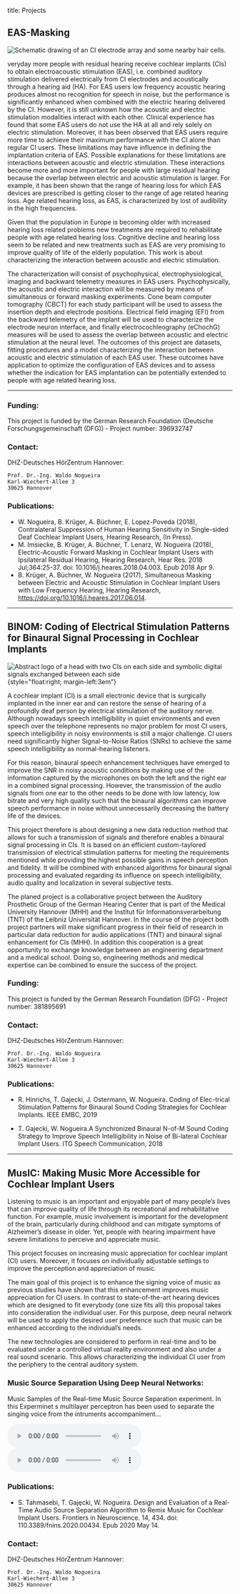 title: Projects


## EAS-Masking

![Schematic drawing of an CI electrode array and some nearby hair cells.](projects/logo-eas-masking-orig_orig.png)

veryday more people with residual hearing receive cochlear implants (CIs) to obtain electroacoustic stimulation (EAS), i.e. combined auditory stimulation delivered electrically from CI electrodes and acoustically through a hearing aid (HA). For EAS users low frequency acoustic hearing produces almost no recognition for speech in noise, but the performance is significantly enhanced when combined with the electric hearing delivered by the CI. However, it is still unknown how the acoustic and electric stimulation modalities interact with each other. Clinical experience has found that some EAS users do not use the HA at all and rely solely on electric stimulation. Moreover, it has been observed that EAS users require more time to achieve their maximum performance with the CI alone than regular CI users. These limitations may have influence in defining the implantation criteria of EAS. Possible explanations for these limitations are interactions between acoustic and electric stimulation. These interactions become more and more important for people with large residual hearing because the overlap between electric and acoustic stimulation is larger. For example, it has been shown that the range of hearing loss for which EAS devices are prescribed is getting closer to the range of age related hearing loss. Age related hearing loss, as EAS, is characterized by lost of audibility in the high frequencies.

Given that the population in Europe is becoming older with increased hearing loss related problems new treatments are required to rehabilitate people with age related hearing loss. Cognitive decline and hearing loss seem to be related and new treatments such as EAS are very promising to improve quality of life of the elderly population. This work is about characterizing the interaction between acoustic and electric stimulation.

The characterization will consist of psychophysical, electrophysiological, imaging and backward telemetry measures in EAS users. Psychophysically, the acoustic and electric interaction will be measured by means of simultaneous or forward masking experiments. Cone beam computer tomography (CBCT) for each study participant will be used to assess the insertion depth and electrode positions. Electrical field imaging (EFI) from the backward telemetry of the implant will be used to characterize the electrode neuron interface, and finally electrocochleography (eChochG) measures will be used to assess the overlap between acoustic and electric stimulation at the neural level. The outcomes of this project are datasets, fitting procedures and a model characterizing the interaction between acoustic and electric stimulation of each EAS user. These outcomes have application to optimize the configuration of EAS devices and to assess whether the indication for EAS implantation can be potentially extended to people with age related hearing loss.

- - -

### Funding:

This project is funded by the German Research Foundation (Deutsche Forschungsgemeinschaft (DFG)) - Project number: 396932747 

### Contact:

DHZ-Deutsches HörZentrum Hannover:

    Prof. Dr.-Ing. Waldo Nogueira
    Karl-Wiechert-Allee 3 
    30625 Hannover

### Publications:

- W. Nogueira, B. Krüger, A. Büchner, E. Lopez-Poveda (2018), Contralateral Suppression of Human Hearing Sensitivity in Single-sided Deaf Cochlear Implant Users, Hearing Research, (In Press).
- M. Imsiecke, B. Krüger, A. Büchner, T. Lenarz, W. Nogueira (2018), Electric-Acoustic Forward Masking in Cochlear Implant Users with Ipsilateral Residual Hearing, Hearing Research, Hear Res. 2018 Jul;364:25-37. doi: 10.1016/j.heares.2018.04.003. Epub 2018 Apr 9.
- B. Krüger, A. Büchner, W. Nogueira (2017), Simultaneous Masking between Electric and Acoustic Stimulation in Cochlear Implant Users with Low Frequency Hearing, Hearing Research, https://doi.org/10.1016/j.heares.2017.06.014.


- - -


## BINOM: Coding of Electrical Stimulation Patterns for Binaural Signal Processing in Cochlear Implants


![Abstract logo of a head with two CIs on each side and symbolic digital signals exchanged between each side](projects/binomlogo_1.png){style="float:right; margin-left:3em"}


A cochlear implant (CI) is a small electronic device that is surgically implanted in the inner ear and can restore the sense of hearing of a profoundly deaf person by electrical stimulation of the auditory nerve. Although nowadays speech intelligibility in quiet environments and even speech over the telephone represents no major problem for most CI users, speech intelligibility in noisy environments is still a major challenge. CI users need significantly higher Signal-to-Noise Ratios (SNRs) to achieve the same speech intelligibility as normal-hearing listeners.

For this reason, binaural speech enhancement techniques have emerged to improve the SNR in noisy acoustic conditions by making use of the information captured by the microphones on both the left and the right ear in a combined signal processing. However, the transmission of the audio signals from one ear to the other needs to be done with low latency, low bitrate and very high quality such that the binaural algorithms can improve speech performance in noise without unnecessarily decreasing the battery life of the devices.

This project therefore is about designing a new data reduction method that allows for such a transmission of signals and therefore enables a binaural signal processing in CIs. It is based on an efficient custom-taylored transmission of electrical stimulation patterns for meeting the requirements mentioned while providing the highest possible gains in speech perception and fidelity. It will be combined with enhanced algorithms for binaural signal processing and evaluated regarding its influence on speech intelligibility, audio quality and localization in several subjective tests.

The planed project is a collaborative project between the Auditory Prosthetic Group of the German Hearing Center that is part of the Medical University Hannover (MHH) and the Institut für Informationsverarbeitung (TNT) of the Leibniz Universität Hannover. In the course of the project both project partners will make significant progress in their field of research in particular data reduction for audio applications (TNT) and binaural signal enhancement for CIs (MHH). In addition this cooperation is a great opportunity to exchange knowledge between an engineering department and a medical school. Doing so, engineering methods and medical expertise can be combined to ensure the success of the project.

### Funding:
This project is funded by the German Research Foundation (DFG) - Project number: 381895691

### Contact:
DHZ-Deutsches HörZentrum Hannover:

    Prof. Dr.-Ing. Waldo Nogueira
    Karl-Wiechert-Allee 3 
    30625 Hannover
    
    
 ### Publications:
 
- R. Hinrichs, T. Gajecki, J. Ostermann, W. Nogueira. Coding of Elec-trical Stimulation Patterns for Binaural Sound Coding Strategies for Cochlear Implants. IEEE EMBC, 2019
    
- T. Gajecki, W. Nogueira.A Synchronized Binaural N-of-M Sound Coding Strategy to Improve Speech Intelligibility in Noise of Bi-lateral Cochlear Implant Users.  ITG Speech Communication, 2018    
    
    

- - - 


## MusIC: Making Music More Accessible for Cochlear Implant Users
Listening to music is an important and enjoyable part of many people’s lives that can improve quality of life through its recreational and rehabilitative function. For example, music involvement is important for the development of the brain, particularly during childhood and can mitigate symptoms of Alzheimer’s disease in older. Yet, people with hearing impairment have severe limitations to perceive and appreciate music. 

This project focuses on increasing music appreciation for cochlear implant (CI) users.  Moreover, it focuses on individually adjustable settings to improve the perception and appreciation of music. 

The main goal of this project is to enhance the signing voice of music as previous studies have shown that this enhancement improves music appreciation for CI users. In contrast to state-of-the-art hearing devices which are designed to fit everybody (one size fits all) this proposal takes into consideration the individual user. For this purpose, deep neural network will be used to apply the desired user preference such that music can be enhanced according to the individual’s needs. 

The new technologies are considered to perform in real-time and to be evaluated under a controlled virtual reality environment and also under a real sound scenario. This allows characterizing the individual CI user from the periphery to the central auditory system. 

### Music Source Separation Using Deep Neural Networks:

Music Samples of the Real-time Music Source Separation experiment. In this Experminet s multilayer perceptron has been used to separate the singing voice from the intruments accompaniment...

<audio controls><source src="/__downloads/test.wav" type="audio/wav"> Your browser does not support the audio element. </audio>
<audio controls><source src="/pages/01_workgroups/nogueira/projects/original.mp3" type="audio/mpeg"> A </audio>


### Publications:
    
- S. Tahmasebi, T. Gajȩcki, W. Nogueira. Design and Evaluation of a Real-Time Audio Source Separation Algorithm to Remix Music for Cochlear Implant Users. Frontiers in Neuroscience. 14, 434. doi: 110.3389/fnins.2020.00434. Epub 2020 May 14.  
       
    
### Contact:
DHZ-Deutsches HörZentrum Hannover:

    Prof. Dr.-Ing. Waldo Nogueira
    Karl-Wiechert-Allee 3 
    30625 Hannover    
    
